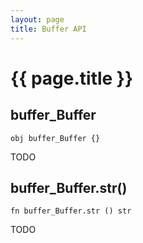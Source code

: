 ```yaml
---
layout: page
title: Buffer API
---
```


# {{ page.title }}

## buffer_Buffer
```the
obj buffer_Buffer {}
```

TODO

## buffer_Buffer.str()
```the
fn buffer_Buffer.str () str
```

TODO

